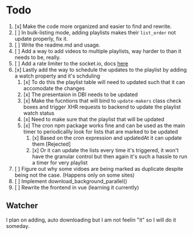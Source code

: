 # Todo

1. [x] Make the code more organized and easier to find and rewrite.
2. [ ] In bulk-listing mode, adding playlists makes their `list_order` not update properly, fix it.
3. [ ] Write the readme.md and usage.
4. [ ] Add a way to add videos to multiple playlists, way harder to than it needs to be, really.
5. [ ] Add a rate limiter to the socket.io, docs [here](https:github.com/animir/node-rate-limiter-flexible/wiki/Overall-example#websocket-single-connection-prevent-flooding)
6. [x] Lastly add the way to schedule the updates to the playlist by adding a watch property and it's schduling
   1. [x] To do this the playlist table will need to updated such that it can accomodate the changes
   2. [x] The presentaion in DBI needs to be updated
   3. [x] Make the fucntions that will bind to `update-makers` class check boxes and trigger XHR requests to backend to update the playlist watch status
   4. [x] Need to make sure that the playlist that will be updated
   5. [x] The cron npm package works fine and can be used as the main timer to periodicallly look for lists that are marked to be updated
      1. [x] Based on the cron expression and updatedAt it can update them [Rejected]
      2. [x] Or it can update the lists every time it's triggered, it won't have the granular control but then again it's such a hassle to run a timer for very playlist
7. [ ] Figure out why some vidoes are being marked as duplicate despite being not the case. (Happens only on some sites)
8. [ ] Implement download_background_parallel()
9. [ ] Rewrite the frontend in vue (learning it currently)

## Watcher

I plan on adding, auto downloading but I am not feelin "it" so I will do it someday.
